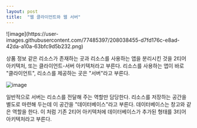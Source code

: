 ```yaml
---
layout: post
title:  "웹 클라이언트와 웹 서버"
---
```


<div style:"width=1200px">
  ![image](https://user-images.githubusercontent.com/77485397/208038455-d7fd176c-e8ad-42da-a10a-63bfc9d5b232.png)

  상품 정보 같은 리소스가 존재하는 곳과 리소스를 사용하는 앱을 분리시킨 것을 2티어 아키텍처, 또는 클라이언트-서버 아키텍처라고 부른다.
  리소스를 사용하는 앱이 바로 "클라이언트", 리소스를 제공하는 곳은 "서버"라고 부른다.

  ![image](https://user-images.githubusercontent.com/77485397/208038441-4861639b-bf2b-4768-bb81-c3dfacdbbf7f.png)

  일반적으로 서버는 리소스를 전달해 주는 역할만 담당한다. 리소스를 저장하는 공간을 별도로 마련해 두는데 이 공간을 "데이터베이스"라고 부른다.
  데이터베이스는 창고와 같은 역할을 한다.
  이 처럼 기존 2티어 아키텍처에 데이터베이스가 추가된 형태를 3티어 아키텍처라고 부른다.
</div>
